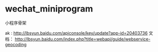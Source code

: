 # wechat_miniprogram
小程序骨架

ak : http://lbsyun.baidu.com/apiconsole/key/update?app-id=20403736
文档： http://lbsyun.baidu.com/index.php?title=webapi/guide/webservice-geocoding